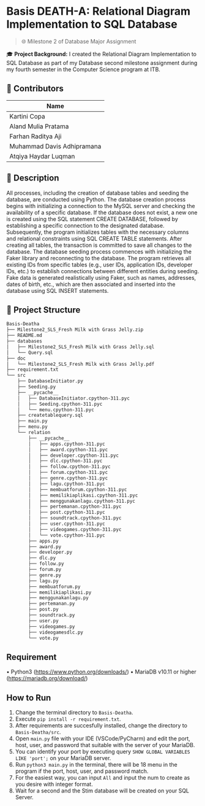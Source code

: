 # Basis DEATH-A: Relational Diagram Implementation to SQL Database

> 🌐 Milestone 2 of Database Major Assignment

🎓 **Project Background:**
I created the Relational Diagram Implementation to SQL Database as part of my Database second milestone assignment during my fourth semester in the Computer Science program at ITB.

## 🪪 Contributors
| Name |
|---|
|Kartini Copa|
| Aland Mulia Pratama |
|Farhan Raditya Aji|
|Muhammad Davis Adhipramana|
|Atqiya Haydar Luqman|


## 📝 Description
All processes, including the creation of database tables and seeding the database, are conducted using Python. The database creation process begins with initializing a connection to the MySQL server and checking the availability of a specific database. If the database does not exist, a new one is created using the SQL statement CREATE DATABASE, followed by establishing a specific connection to the designated database. Subsequently, the program initializes tables with the necessary columns and relational constraints using SQL CREATE TABLE statements. After creating all tables, the transaction is committed to save all changes to the database. The database seeding process commences with initializing the Faker library and reconnecting to the database. The program retrieves all existing IDs from specific tables (e.g., user IDs, application IDs, developer IDs, etc.) to establish connections between different entities during seeding. Fake data is generated realistically using Faker, such as names, addresses, dates of birth, etc., which are then associated and inserted into the database using SQL INSERT statements.

## 📁 Project Structure
```bash
Basis-Deatha
├── Milestone2_SLS_Fresh Milk with Grass Jelly.zip
├── README.md
├── databases
│   ├── Milestone2_SLS_Fresh Milk with Grass Jelly.sql
│   └── Query.sql
├── doc
│   └── Milestone2_SLS_Fresh Milk with Grass Jelly.pdf
├── requirement.txt
└── src
    ├── DatabaseInitiator.py
    ├── Seeding.py
    ├── __pycache__
    │   ├── DatabaseInitiator.cpython-311.pyc
    │   ├── Seeding.cpython-311.pyc
    │   └── menu.cpython-311.pyc
    ├── createtablequery.sql
    ├── main.py
    ├── menu.py
    └── relation
        ├── __pycache__
        │   ├── apps.cpython-311.pyc
        │   ├── award.cpython-311.pyc
        │   ├── developer.cpython-311.pyc
        │   ├── dlc.cpython-311.pyc
        │   ├── follow.cpython-311.pyc
        │   ├── forum.cpython-311.pyc
        │   ├── genre.cpython-311.pyc
        │   ├── lagu.cpython-311.pyc
        │   ├── membuatforum.cpython-311.pyc
        │   ├── memilikiaplikasi.cpython-311.pyc
        │   ├── menggunakanlagu.cpython-311.pyc
        │   ├── pertemanan.cpython-311.pyc
        │   ├── post.cpython-311.pyc
        │   ├── soundtrack.cpython-311.pyc
        │   ├── user.cpython-311.pyc
        │   ├── videogames.cpython-311.pyc
        │   └── vote.cpython-311.pyc
        ├── apps.py
        ├── award.py
        ├── developer.py
        ├── dlc.py
        ├── follow.py
        ├── forum.py
        ├── genre.py
        ├── lagu.py
        ├── membuatforum.py
        ├── memilikiaplikasi.py
        ├── menggunakanlagu.py
        ├── pertemanan.py
        ├── post.py
        ├── soundtrack.py
        ├── user.py
        ├── videogames.py
        ├── videogamesdlc.py
        └── vote.py
```
## Requirement
 • Python3 (https://www.python.org/downloads/)
 • MariaDB v10.11 or higher (https://mariadb.org/download/)

## How to Run
1. Change the terminal directory to `Basis-Deatha`.
2. Execute `pip install -r requirement.txt`.
3. After requirements are succesfully installed, change the directory to `Basis-Deatha/src`.
4. Open `main.py` file with your IDE (VSCode/PyCharm) and edit the port, host, user, and password that suitable with the server of your MariaDB.
5. You can identify your port by executing query `SHOW GLOBAL VARIABLES LIKE 'port';` on your MariaDB server.
5. Run `python3 main.py` in the terminal, there will be 18 menu in the program if the port, host, user, and password match.
6. For the easiest way, you can input `All` and input the num to create as you desire with integer format.
7. Wait for a second and the Stim database will be created on your SQL Server.
